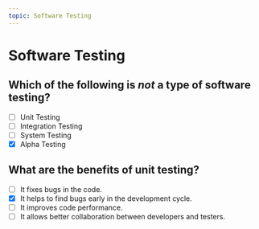 ```yaml
---
topic: Software Testing
---
```


# Software Testing

## Which of the following is *not* a type of software testing?

- [ ] Unit Testing
- [ ] Integration Testing
- [ ] System Testing
- [x] Alpha Testing

## What are the benefits of unit testing?

- [ ] It fixes bugs in the code.
- [x] It helps to find bugs early in the development cycle.
- [ ] It improves code performance.
- [ ] It allows better collaboration between developers and testers.
